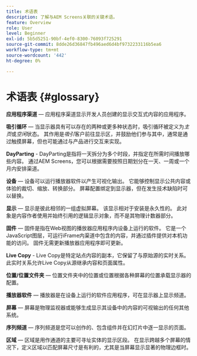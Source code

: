 ```yaml
---
title: 术语表
description: 了解与AEM Screens关联的关键术语。
feature: Overview
role: User
level: Beginner
exl-id: 5b5d5251-90bf-4ef0-8300-76093f725291
source-git-commit: 8dde26d36847fb496aed6d4bf9732233116b5ea6
workflow-type: tm+mt
source-wordcount: '442'
ht-degree: 0%

---
```


# 术语表 {#glossary}

**应用程序渠道** — 应用程序渠道显示开发人员创建的显示交互式内容的应用程序。

**吸引循环** — 当显示器具有可以存在的两种或更多种状态时，吸引循环被定义为&#x200B;*主页*&#x200B;或&#x200B;*空闲*&#x200B;状态。 其作用是&#x200B;*吸引*&#x200B;客户前往显示区，并鼓励他们参与其中，通常是通过触摸屏幕，但也可能通过与产品进行交互来实现。

**DayParting** - DayParting是指将一天拆分为多个时段，并指定在所需时间播放哪些内容。 通过AEM Screens，您可以根据需要按照日期划分在一天、一周或一个月内安排渠道。

**设备** — 设备可以运行播放器软件以产生可视化输出。 它能够控制显示公共内容或体验的裁切、缩放、转换部分。 屏幕配置绑定到显示器，但在发生技术缺陷时可以替换。

**显示** — 显示是彼此相邻的一组虚拟屏幕。 该显示相对于安装是永久性的。 此对象是内容作者使用并始终引用的逻辑显示对象，而不是其物理计数器部分。

**固件** — 固件是指在Web视图的播放器应用程序内设备上运行的软件。 它是一个JavaScript图层，可运行iFrame内渠道中包含的内容，并通过插件提供对本机功能的访问。 固件无需更新播放器应用程序即可更新。

**Live Copy** - Live Copy是特定站点内容的副本，它保留了与原始源的实时关系。 此实时关系允许Live Copy从源继承内容和页面属性。

**位置/位置文件夹** — 位置文件夹中的位置或位置根据各种屏幕的位置承载显示器的配置。

**播放器软件** — 播放器是在设备上运行的软件应用程序，可在显示器上显示频道。

**屏幕** — 屏幕是物理监视器或能够生成显示其设备中的内容的可视输出的任何其他系统。

**序列频道** — 序列频道是您可以创作的、包含组件并在幻灯片中逐一显示的页面。

**区域** — 区域是用作通道的主要可寻址实体的显示区段。 在显示跨越多个屏幕的情况下，定义区域以匹配屏幕尺寸是有利的，尤其是当屏幕显示显著的物理边框时。
